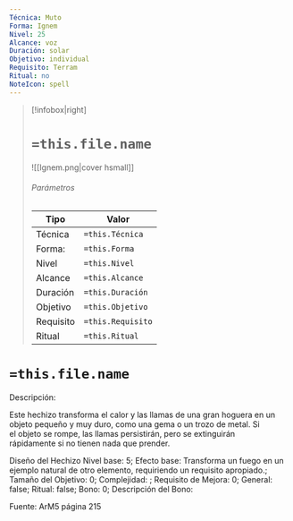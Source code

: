 ```yaml
---
Técnica: Muto
Forma: Ignem
Nivel: 25
Alcance: voz 
Duración: solar  
Objetivo: individual
Requisito: Terram
Ritual: no
NoteIcon: spell
---
```


> [!infobox|right]
> # `=this.file.name`
> ![[Ignem.png|cover hsmall]]
> ###### Parámetros
> Tipo |  Valor |
> ---|---|
> Técnica  | `=this.Técnica`  |
> Forma: | `=this.Forma`  |
> Nivel | `=this.Nivel`  |
> Alcance | `=this.Alcance` |
> Duración | `=this.Duración` |
> Objetivo | `=this.Objetivo` |
> Requisito | `=this.Requisito` |
> Ritual | `=this.Ritual` |

# `=this.file.name`
Descripción: <p>Este hechizo transforma el calor y las llamas de una gran hoguera en un objeto pequeño y muy duro, como una gema o un trozo de metal. Si el objeto se rompe, las llamas persistirán, pero se extinguirán rápidamente si no tienen nada que prender.</p>

Diseño del Hechizo
Nivel base: 5; Efecto base: Transforma un fuego en un ejemplo natural de otro elemento, requiriendo un requisito apropiado.;  Tamaño del Objetivo: 0; Complejidad: ; Requisito de Mejora: 0; General: false; Ritual: false; Bono: 0; Descripción del Bono: 

Fuente: ArM5 página 215